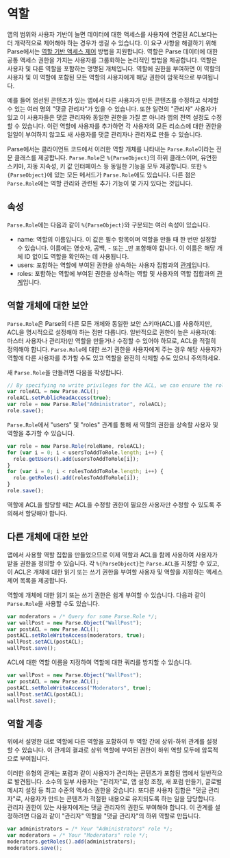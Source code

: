 # 역할

앱의 범위와 사용자 기반이 늘면 데이터에 대한 액세스를 사용자에 연결된 ACL보다는 더 개략적으로 제어해야 하는 경우가 생길 수 있습니다. 이 요구 사항을 해결하기 위해 Parse에서는 [역할 기반 액세스 제어](http://en.wikipedia.org/wiki/Role-based_access_control) 방법을 지원합니다. 역할은 Parse 데이터에 대한 공통 액세스 권한을 가지는 사용자를 그룹화하는 논리적인 방법을 제공합니다. 역할은 사용자 및 다른 역할을 포함하는 명명된 개체입니다.  역할에 권한을 부여하면 이 역할의 사용자 및 이 역할에 포함된 모든 역할의 사용자에게 해당 권한이 암묵적으로 부여됩니다.

예를 들어 엄선된 콘텐츠가 있는 앱에서 다른 사용자가 만든 콘텐츠를 수정하고 삭제할 수 있는 여러 명의 &quot;댓글 관리자&quot;가 있을 수 있습니다.  또한 일련의 &quot;관리자&quot; 사용자가 있고 이 사용자들은 댓글 관리자와 동일한 권한을 가질 뿐 아니라 앱의 전역 설정도 수정할 수 있습니다. 이런 역할에 사용자를 추가하면 각 사용자의 모든 리소스에 대한 권한을 일일이 부여하지 않고도 새 사용자를 댓글 관리자나 관리자로 만들 수 있습니다.

Parse에서는 클라이언트 코드에서 이러한 역할 개체를 나타내는 `Parse.Role`이라는 전문 클래스를 제공합니다. `Parse.Role`은 `%{ParseObject}`의 하위 클래스이며, 유연한 스키마, 자동 지속성, 키 값 인터페이스 등 동일한 기능을 모두 제공합니다.  또한 `%{ParseObject}`에 있는 모든 메서드가 `Parse.Role`에도 있습니다.  다른 점은 `Parse.Role`에는 역할 관리와 관련된 추가 기능이 몇 가지 있다는 것입니다.

## 속성

`Parse.Role`에는 다음과 같이 `%{ParseObject}`와 구분되는 여러 속성이 있습니다.

*   name: 역할의 이름입니다.  이 값은 필수 항목이며 역할을 만들 때 한 번만 설정할 수 있습니다.  이름에는 영숫자, 공백, - 또는 _만 포함해야 합니다.  이 이름은 해당 개체 ID 없이도 역할을 확인하는 데 사용됩니다.
*   users: 포함하는 역할에 부여된 권한을 상속하는 사용자 집합과의 [관계](#objects-pointers)입니다.
*   roles: 포함하는 역할에 부여된 권한을 상속하는 역할 및 사용자의 역할 집합과의 [관계](#objects-pointers)입니다.

## 역할 개체에 대한 보안

`Parse.Role`은 Parse의 다른 모든 개체와 동일한 보안 스키마(ACL)를 사용하지만, ACL을 명시적으로 설정해야 하는 점만 다릅니다. 일반적으로 권한이 높은 사용자(예: 마스터 사용자나 관리자)만 역할을 만들거나 수정할 수 있어야 하므로, ACL을 적절히 정의해야 합니다.  `Parse.Role`에 대한 쓰기 권한을 사용자에게 주는 경우 해당 사용자가 역할에 다른 사용자를 추가할 수도 있고 역할을 완전히 삭제할 수도 있으니 주의하세요.

새 `Parse.Role`을 만들려면 다음을 작성합니다.

```js
// By specifying no write privileges for the ACL, we can ensure the role cannot be altered.
var roleACL = new Parse.ACL();
roleACL.setPublicReadAccess(true);
var role = new Parse.Role("Administrator", roleACL);
role.save();
```

`Parse.Role`에서 &quot;users&quot; 및 &quot;roles&quot; 관계를 통해 새 역할의 권한을 상속할 사용자 및 역할을 추가할 수 있습니다.

```js
var role = new Parse.Role(roleName, roleACL);
for (var i = 0; i < usersToAddToRole.length; i++) {
  role.getUsers().add(usersToAddToRole[i]);
}
for (var i = 0; i < rolesToAddToRole.length; i++) {
  role.getRoles().add(rolesToAddToRole[i]);
}
role.save();
```

역할에 ACL을 할당할 때는 ACL을 수정할 권한이 필요한 사용자만 수정할 수 있도록 주의해서 할당해야 합니다.

## 다른 개체에 대한 보안

앱에서 사용할 역할 집합을 만들었으므로 이제 역할과 ACL을 함께 사용하여 사용자가 받을 권한을 정의할 수 있습니다. 각 `%{ParseObject}`는 `Parse.ACL`을 지정할 수 있고, 이 ACL은 개체에 대한 읽기 또는 쓰기 권한을 부여할 사용자 및 역할을 지정하는 액세스 제어 목록을 제공합니다.

역할에 개체에 대한 읽기 또는 쓰기 권한은 쉽게 부여할 수 있습니다.  다음과 같이 `Parse.Role`을 사용할 수도 있습니다.

```js
var moderators = /* Query for some Parse.Role */;
var wallPost = new Parse.Object("WallPost"); 
var postACL = new Parse.ACL();
postACL.setRoleWriteAccess(moderators, true);
wallPost.setACL(postACL);
wallPost.save();
```

ACL에 대한 역할 이름을 지정하여 역할에 대한 쿼리를 방지할 수 있습니다.

```js
var wallPost = new Parse.Object("WallPost");
var postACL = new Parse.ACL();
postACL.setRoleWriteAccess("Moderators", true);
wallPost.setACL(postACL);
wallPost.save();
```

## 역할 계층

위에서 설명한 대로 역할에 다른 역할을 포함하여 두 역할 간에 상위-하위 관계를 설정할 수 있습니다. 이 관계의 결과로 상위 역할에 부여된 권한이 하위 역할 모두에 암묵적으로 부여됩니다.

이러한 유형의 관계는 포럼과 같이 사용자가 관리하는 콘텐츠가 포함된 앱에서 일반적으로 발견됩니다. 소수의 일부 사용자는 &quot;관리자&quot;로, 앱 설정 조정, 새 포럼 만들기, 글로벌 메시지 설정 등 최고 수준의 액세스 권한을 갖습니다. 또다른 사용자 집합은 &quot;댓글 관리자&quot;로, 사용자가 만드는 콘텐츠가 적절한 내용으로 유지되도록 하는 일을 담당합니다. 관리자 권한이 있는 사용자에게는 댓글 관리자의 권한도 부여해야 합니다. 이 관계를 설정하려면 다음과 같이 &quot;관리자&quot; 역할을 &quot;댓글 관리자&quot;의 하위 역할로 만듭니다.

```js
var administrators = /* Your "Administrators" role */;
var moderators = /* Your "Moderators" role */;
moderators.getRoles().add(administrators);
moderators.save();
```

